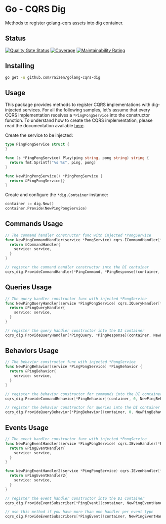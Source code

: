 # Go - CQRS Dig

Methods to register [golang-cqrs](https://github.com/raizen/golang-cqrs) assets into [dig](https://github.com/uber-go/dig) container.


## Status

[![Quality Gate Status](https://sonarcloud.io/api/project_badges/measure?project=raizen_golang-cqrs-dig&metric=alert_status)](https://sonarcloud.io/summary/new_code?id=raizen_golang-cqrs-dig) [![Coverage](https://sonarcloud.io/api/project_badges/measure?project=raizen_golang-cqrs-dig&metric=coverage)](https://sonarcloud.io/summary/new_code?id=raizen_golang-cqrs-dig) [![Maintainability Rating](https://sonarcloud.io/api/project_badges/measure?project=raizen_golang-cqrs-dig&metric=sqale_rating)](https://sonarcloud.io/summary/new_code?id=raizen_golang-cqrs-dig)

## Installing

```bash
go get -u github.com/raizen/golang-cqrs-dig
```

## Usage

This package provides methods to register CQRS implementations with dig-injected services. For all the following samples, let's assume that every CQRS implementation receives a `*PingPongService` into the constructor function. To understand how to create the CQRS implementation, please read the documentation available [here](https://github.com/raizen/golang-cqrs/blob/main/README.md).

Create the service to be injected:

```go
type PingPongService struct {
}

func (s *PingPongService) Play(ping string, pong string) string {
  return fmt.Sprintf("%s %s", ping, pong)
}

func NewPingPongService() *PingPongService {
  return &PingPongService{}
}
```

Create and configure the `*dig.Container` instance:

```go
container := dig.New()
container.Provide(NewPingPongService)
```

## Commands Usage

```go
// The command handler constructor func with injected *PongService
func NewPingCommandHandler(service *PongService) cqrs.ICommandHandler[*PingCommand, *PingResponse] {
  return &CommandHandler{
    service: service,
  }
}

// register the command handler constructor into the DI container
cqrs_dig.ProvideCommandHandler[*PingCommand, *PingResponse](container, NewPingCommandHandler)
```

## Queries Usage

```go
// The query handler constructor func with injected *PongService
func NewPingQueryHandler(service *PingPongService) cqrs.IQueryHandler[*PingQuery, *PingResponse] {
  return &PingQueryHandler{
    service: service,
  }
}

// register the query handler constructor into the DI container
cqrs_dig.ProvideQueryHandler[*PingQuery, *PingResponse](container, NewPingQueryHandler)
```

## Behaviors Usage

```go
// The behavior constructor func with injected *PongService
func NewPingBehavior(service *PingPongService) *PingBehavior {
  return &PingBehavior{
    service: service,
  }
}

// register the behavior constructor for commands into the DI container
cqrs_dig.ProvideCommandBehavior[*PingBehavior](container, 0, NewPingBehavior)

// register the behavior constructor for queries into the DI container
cqrs_dig.ProvideQueryBehavior[*PingBehavior](container, 0, NewPingBehavior)
```

## Events Usage

```go
// The event handler constructor func with injected *PongService
func NewPingEventHandler(service *PingPongService) cqrs.IEvenHandler[*PingEvent] {
  return &PingEventHandler{
    service: service,
  }
}

func NewPingEventHandler2(service *PingPongService) cqrs.IEvenHandler[*PingEvent] {
  return &PingEventHandler2{
    service: service,
  }
}

// register the event handler constructor into the DI container
cqrs_dig.ProvideEventSubscriber[*PingEvent](container, NewPingEventHandler)

// use this method if you have more than one handler per event type
cqrs_dig.ProvideEventSubscribers[*PingEvent](container, NewPingEventHandler, NewPingEventHandler2)
```
